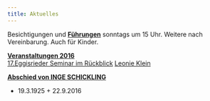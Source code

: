 ```yaml
---
title: Aktuelles
---
```


Besichtigungen und [**Führungen**](/fuehrungen/) sonntags um 15 Uhr. Weitere nach Vereinbarung. Auch für Kinder. 


[**Veranstaltungen 2016**](/veranstaltungen/2016/)  
[17.Eggisrieder Seminar im Rückblick](/veranstaltungen/2016/seminar/noichlsem/)
[Leonie Klein](http://www.swr.de/swr2/programm/sendungen/am-samstagnachmittag/schlagkraeftig-und-voller-klangsinn-die-multi-perkussionistin-leonie-klein/-/id=10710046/did=18269702/nid=10710046/llr2ah/index.html)
   
[**Abschied von INGE SCHICKLING**](/inge/)  
* 19.3.1925  + 22.9.2016


